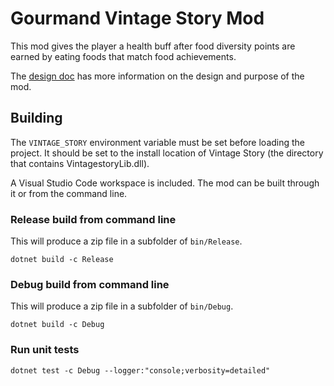 # Gourmand Vintage Story Mod

This mod gives the player a health buff after food diversity points are earned by eating foods that match food achievements.

The [design doc](https://docs.google.com/document/d/1whnTROr1Fg5Y081aiHFQoz8qgozNUVrWCMIde17Pp9g/edit) has more information on the design and purpose of the mod.

## Building

The `VINTAGE_STORY` environment variable must be set before loading the
project. It should be set to the install location of Vintage Story (the
directory that contains VintagestoryLib.dll).

A Visual Studio Code workspace is included. The mod can be built through it or
from the command line.

### Release build from command line

This will produce a zip file in a subfolder of `bin/Release`.
```
dotnet build -c Release
```

### Debug build from command line

This will produce a zip file in a subfolder of `bin/Debug`.
```
dotnet build -c Debug
```

### Run unit tests

```
dotnet test -c Debug --logger:"console;verbosity=detailed"
```
